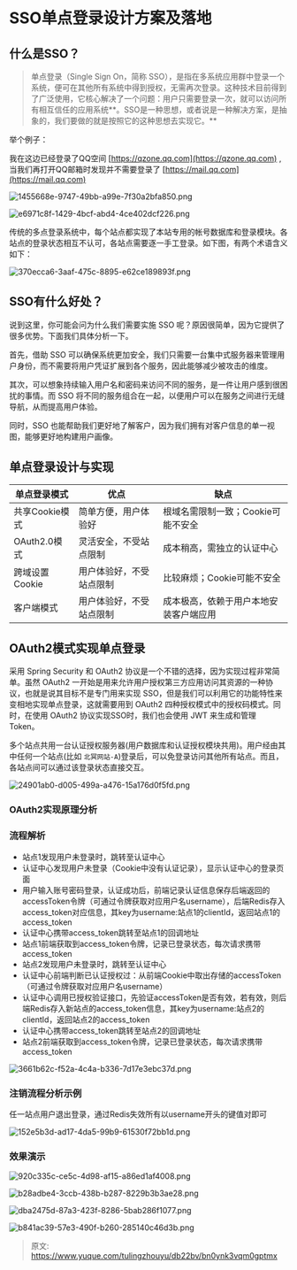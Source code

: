 # SSO单点登录设计方案及落地

## 什么是SSO？


> 单点登录（Single Sign On，简称 SSO），是指在多系统应用群中登录一个系统，便可在其他所有系统中得到授权，无需再次登录。这种技术目前得到了广泛使用，它核心解决了一个问题：用户只需要登录一次，就可以访问所有相互信任的应用系统**。SSO是一种思想，或者说是一种解决方案，是抽象的，我们要做的就是按照它的这种思想去实现它。**
>



举个例子：



我在这边已经登录了QQ空间 [https://qzone.qq.com](https://qzone.qq.com) , 当我们再打开QQ邮箱时发现并不需要登录了 [https://mail.qq.com](https://mail.qq.com)



![1455668e-9747-49bb-a99e-7f30a2bfa850.png](./img/ehm5_G2YoV7zT4l5/1723963791527-fc5029ea-a338-4314-b083-fdb41be4ff09-745662.png)



![e6971c8f-1429-4bcf-abd4-4ce402dcf226.png](./img/ehm5_G2YoV7zT4l5/1723963791484-f6ca4ab6-f353-40d4-bac4-f03ca3c08323-948043.png)



传统的多点登录系统中，每个站点都实现了本站专用的帐号数据库和登录模块。各站点的登录状态相互不认可，各站点需要逐一手工登录。如下图，有两个术语含义如下：



![370ecca6-3aaf-475c-8895-e62ce189893f.png](./img/ehm5_G2YoV7zT4l5/1723963791450-4c3c8d14-9e4b-4599-9d33-a955c6294cf9-988893.png)



## SSO有什么好处？


说到这里，你可能会问为什么我们需要实施 SSO 呢？原因很简单，因为它提供了很多优势。下面我们具体分析一下。



首先，借助 SSO 可以确保系统更加安全，我们只需要一台集中式服务器来管理用户身份，而不需要将用户凭证扩展到各个服务，因此能够减少被攻击的维度。



其次，可以想象持续输入用户名和密码来访问不同的服务，是一件让用户感到很困扰的事情。而 SSO 将不同的服务组合在一起，以便用户可以在服务之间进行无缝导航，从而提高用户体验。



同时，SSO 也能帮助我们更好地了解客户，因为我们拥有对客户信息的单一视图，能够更好地构建用户画像。



## 单点登录设计与实现
| 单点登录模式 | 优点 | 缺点 |
| --- | --- | --- |
| 共享Cookie模式 | 简单方便，用户体验好 | 根域名需限制一致；Cookie可能不安全 |
| OAuth2.0模式 | 灵活安全，不受站点限制 | 成本稍高，需独立的认证中心 |
| 跨域设置Cookie | 用户体验好，不受站点限制 | 比较麻烦；Cookie可能不安全 |
| 客户端模式 | 用户体验好，不受站点限制 | 成本极高，依赖于用户本地安装客户端应用 |




## OAuth2模式实现单点登录


采用 Spring Security 和 OAuth2 协议是一个不错的选择，因为实现过程非常简单。虽然 OAuth2 一开始是用来允许用户授权第三方应用访问其资源的一种协议，也就是说其目标不是专门用来实现 SSO，但是我们可以利用它的功能特性来变相地实现单点登录，这就需要用到 OAuth2 四种授权模式中的授权码模式。同时，在使用 OAuth2 协议实现SSO时，我们也会使用 JWT 来生成和管理 Token。



多个站点共用一台认证授权服务器(用户数据库和认证授权模块共用)。用户经由其中任何一个站点(比如 `北冥网站-A`)登录后，可以免登录访问其他所有站点。而且，各站点间可以通过该登录状态直接交互。



![24901ab0-d005-499a-a476-15a176d0f5fd.png](./img/ehm5_G2YoV7zT4l5/1723963791431-366ad02f-ce6e-4c6f-9ab7-fc848984e810-098755.png)



### OAuth2实现原理分析


### 流程解析


+ 站点1发现用户未登录时，跳转至认证中心
+ 认证中心发现用户未登录（Cookie中没有认证记录），显示认证中心的登录页面
+ 用户输入账号密码登录，认证成功后，前端记录认证信息保存后端返回的accessToken令牌（可通过令牌获取对应用户名username），后端Redis存入access_token对应信息，其key为username:站点1的clientId，返回站点1的access_token
+ 认证中心携带access_token跳转至站点1的回调地址
+ 站点1前端获取到access_token令牌，记录已登录状态，每次请求携带access_token
+ 站点2发现用户未登录时，跳转至认证中心
+ 认证中心前端判断已认证授权过：从前端Cookie中取出存储的accessToken（可通过令牌获取对应用户名username）
+ 认证中心调用已授权验证接口，先验证accessToken是否有效，若有效，则后端Redis存入新站点的access_token信息，其key为username:站点2的clientId，返回站点2的access_token
+ 认证中心携带access_token跳转至站点2的回调地址
+ 站点2前端获取到access_token令牌，记录已登录状态，每次请求携带access_token



![3661b62c-f52a-4c4a-b336-7d17e3ebc37d.png](./img/ehm5_G2YoV7zT4l5/1723963791546-100eba3b-0ea2-477e-8d5a-856fa3e33bd1-269188.png)



### 注销流程分析示例


任一站点用户退出登录，通过Redis失效所有以username开头的键值对即可



![152e5b3d-ad17-4da5-99b9-61530f72bb1d.png](./img/ehm5_G2YoV7zT4l5/1723963791375-59102216-bb55-4aff-95df-c570cfd5151f-387855.png)



### 效果演示


![920c335c-ce5c-4d98-af15-a86ed1af4008.png](./img/ehm5_G2YoV7zT4l5/1723963791489-b02f15a6-dda0-4fba-a314-cc1a83efc1ce-630407.png)



![b28adbe4-3ccb-438b-b287-8229b3b3ae28.png](./img/ehm5_G2YoV7zT4l5/1723963791488-b9c27616-b9f7-412c-a74f-7ddb68eb5ca5-826512.png)



![dba2475d-87a3-423f-8286-5bab286f1077.png](./img/ehm5_G2YoV7zT4l5/1723963791423-cd00d16b-9523-40fb-baef-8eca59a41f0c-067502.png)



![b841ac39-57e3-490f-b260-285140c46d3b.png](./img/ehm5_G2YoV7zT4l5/1723963791442-a71f2cb3-7599-4b20-9ddb-902f16310d37-043131.png)



> 原文: <https://www.yuque.com/tulingzhouyu/db22bv/bn0ynk3vqm0gptmx>